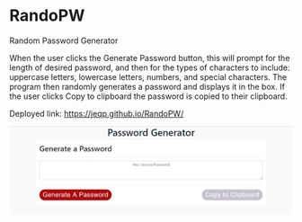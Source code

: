 # RandoPW
Random Password Generator

When the user clicks the Generate Password button, this will prompt for the length of desired password, and then for the types of characters to include: uppercase letters, lowercase letters, numbers, and special characters. 
The program then randomly generates a password and displays it in the box. 
If the user clicks Copy to clipboard the password is copied to their clipboard.

Deployed link: https://jeqp.github.io/RandoPW/

![Password Generator](https://github.com/JEQP/RandoPW/blob/master/screencap.jpg)
